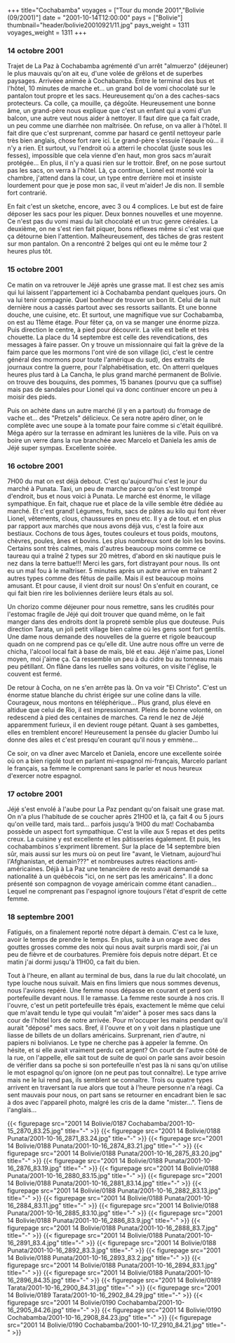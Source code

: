 +++
title="Cochabamba"
voyages = ["Tour du monde 2001","Bolivie (09/2001)"]
date = "2001-10-14T12:00:00"
pays = ["Bolivie"]
thumbnail="header/bolivie20010921/11.jpg"
pays_weight = 1311
voyages_weight = 1311
+++
### 14 octobre 2001

Trajet de La Paz à Cochabamba agrémenté d'un arrêt "almuerzo" (déjeuner) le 
plus mauvais qu'on ait eu, d'une volée de grêlons et de superbes paysages. Arrivéee 
animée à Cochabamba. Entre le terminal des bus et l'hôtel, 10 minutes de marche 
et... un grand bol de vomi chocolaté sur le pantalon tout propre et les sacs. 
Heureusement qu'on a des caches-sacs protecteurs. Ca colle, ça mouille, ça dégoûte. 
Heureusement une bonne âme, un grand-père nous explique que c'est un enfant 
qui a vomi d'un balcon, une autre veut nous aider à nettoyer. Il faut dire que 
ça fait crade, un peu comme une diarrhée non maîtrisée. On refuse, on va aller 
à l'hôtel. Il fait dire que c'est surprenant, comme par hasard ce gentil nettoyeur 
parle très bien anglais, chose fort rare ici. Le grand-père s'essuie l'épaule 
où... il n'y a rien. Et surtout, vu l'endroit où a atterri le chocolat (juste 
sous les fesses), impossible que cela vienne d'en haut, mon gros sacs m'aurait 
protégée... En plus, il n'y a quasi rien sur le trottoir. Bref, on ne pose surtout 
pas les sacs, on verra à l'hôtel. Là, ça continue, Lionel est monté voir la 
chambre, j'attend dans la cour, un type entre derrière moi et insiste lourdement 
pour que je pose mon sac, il veut m'aider! Je dis non. Il semble fort contrarié.

En fait c'est un sketche, encore, avec 3 ou 4 complices. Le but est de faire 
déposer les sacs pour les piquer. Deux bonnes nouvelles et une moyenne. Ce n'est 
pas du vomi masi du lait chocolaté et un truc genre céréales. La deuxième, on 
ne s'est rien fait piquer, bons réflexes même si c'est vrai que ça détourne 
bien l'attention. Malheureusement, des tâches de gras restent sur mon pantalon. 
On a rencontré 2 belges qui ont eu le même tour 2 heures plus tôt.

### 15 octobre 2001

Ce matin on va retrouver le Jéjé après une grasse mat. Il est chez ses amis 
qui lui laissent l'appartement ici à Cochabamba pendant quelques jours. On va 
lui tenir compagnie. Quel bonheur de trouver un bon lit. Celui de la nuit dernière 
nous a cassés partout avec ses ressorts saillants. Et une bonne douche, une 
cuisine, etc. Et surtout, une magnifique vue sur Cochabamba, on est au 11ème 
étage. Pour fêter ça, on va se manger une énorme pizza. Puis direction le centre, 
à pied pour découvrir. La ville est belle et très chouette. La place du 14 septembre 
est celle des revendications, des messages à faire passer. On y trouve un missionnaire 
qui fait la grève de la faim parce que les mormons l'ont viré de son village 
(ici, c'est le centre général des mormons pour toute l'amérique du sud), des 
extraits de journaux contre la guerre, pour l'alphabétisation, etc. On atterri 
quelques heures plus tard à La Cancha, le plus grand marché permanent de Bolivie. 
on trouve des bouquins, des pommes, 15 bananes (pourvu que ça suffise) mais 
pas de sandales pour Lionel qui va donc continuer encore un peu à moisir des 
pieds. 

Puis on achète dans un autre marché (il y en a partout) du fromage de vache 
et... des "Pretzels" délicieux. Ce sera notre apéro dîner, on le complète avec 
une soupe à la tomate pour faire comme si c'était équilibré. Méga apéro sur 
la terrasse en admirant les lunières de la ville. Puis on va boire un verre 
dans la rue branchée avec Marcelo et Daniela les amis de Jéjé super sympas. 
Excellente soirée.

### 16 octobre 2001

7H00 du mat on est déjà debout. C'est qu'aujourd'hui c'est le jour du marché 
à Punata. Taxi, un peu de marche parce qu'on s'est trompé d'endroit, bus et 
nous voici à Punata. Le marché est énorme, le village sympathique. En fait, 
chaque rue et place de la ville semble être dédiée au marché. Et c'est grand! 
Légumes, fruits, sacs de pâtes au kilo qui font rêver Lionel, vêtements, clous, 
chaussures en pneu etc. Il y a de tout. et en plus par rapport aux marchés que 
nous avons déjà vus, c'est la foire aux bestiaux. Cochons de tous âges, toutes 
couleurs et tous poids, moutons, chèvres, poules, ânes et bovins. Les plus nombreux 
sont de loin les bovins. Certains sont très calmes, mais d'autres beaucoup moins 
comme ce taureau qui a traîné 2 types sur 20 mètres, d'abord en ski nautique 
puis le nez dans la terre battue!!! Merci les gars, fort distrayant pour nous. 
Ils ont eu un mal fou à le maîtriser. 5 minutes après un autre arrive en traînant 
2 autres types comme des fêtus de paille. Mais il est beaucoup moins amusant. 
Et pour cause, il vient droit sur nous! On s'enfuit en courant, ce qui fait 
bien rire les boliviennes deriière leurs étals au sol.

Un chorizo comme déjeuner pour nous remettre, sans les crudités pour l'estomac 
fragile de Jéjé qui doit trouver que quand même, on le fait manger dans des 
endroits dont la propreté semble plus que douteuse. Puis direction Tarata, un 
joli petit village bien calme où les gens sont fort gentils. Une dame nous demande 
des nouvelles de la guerre et rigole beaucoup quadn on ne comprend pas ce qu'elle 
dit. Une autre nous offre un verre de chicha, l'alcool local fait à base de 
maïs, blé et eau. Jéjé n'aime pas, Lionel moyen, moi j'aime ça. Ca ressemble 
un peu à du cidre bu au tonneau mais peu pétillant. On flâne dans les ruelles 
sans voitures, on visite l'église, le couvent est fermé. 

De retour à Cocha, on ne s'en arrête pas là. On va voir "El Christo". C'est 
un énorme statue blanche du christ érigée sur une coline dans la ville. Courageux, 
nous montons en téléphérique... Plus grand, plus élevé en altidue que celui 
de Rio, il est impressionnant. Pleins de bonne volonté, on redescend à pied 
des centaines de marches. Ca rend le nez de Jéjé apparemment furieux, il en 
devient rouge pétant. Quant à ses gambettes, elles en tremblent encore! Heureusement 
la pensée du glacier Dumbo lui donne des ailes et c'est presqu'en courant qu'il 
nous y emmène... 

Ce soir, on va dîner avec Marcelo et Daniela, encore une excellente soirée 
où on a bien rigolé tout en parlant mi-espagnol mi-français, Marcelo parlant 
le français, sa femme le comprenant sans le parler et nous heureux d'exercer 
notre espagnol. 

### 17 octobre 2001

Jéjé s'est envolé à l'aube pour La Paz pendant qu'on faisait une grase mat. 
On n'a plus l'habitude de se coucher après 21H00 et là, ça fait 4 ou 5 jours 
qu'on veille tard, mais tard... parfois jusqu'à 1H00 du mat! Cochabamba possède 
un aspect fort sympathique. C'est la ville aux 5 repas et des petits creux. 
La cuisine y est excellente et les pâtisseries également. Et puis, les cochabambinos 
s'expriment librement. Sur la place de 14 septembre bien sûr, mais aussi sur 
les murs où on peut lire "avant, le Vietnam, aujourd'hui l'Afghanistan, et demain???" 
et nombreuses autres réactions anti-américaines. Déjà à La Paz une tenancière 
de resto avait demandé sa nationalité à un québécois "ici, on ne sert pas les 
américains". Il a donc présenté son compagnon de voyage américain comme étant 
canadien... Lequel ne comprenant pas l'espagnol ignore toujours l'état d'esprit 
de cette femme.

### 18 septembre 2001

Fatigués, on a finalement reporté notre départ à demain. C'est ca le luxe, 
avoir le temps de prendre le temps. En plus, suite à un orage avec des gouttes 
grosses comme des noix qui nous avait surpris mardi soir, j'ai un peu de fièvre 
et de courbatures. Première fois depuis notre départ. Et ce matin j'ai dormi 
jusqu'à 11H00, ca fait du bien. 

Tout à l'heure, en allant au terminal de bus, dans la rue du lait chocolaté, 
un type louche nous suivait. Mais en fins limiers que nous sommes devenus, nous 
l'avions repéré. Une femme nous dépasse en courant et perd son portefeuille 
devant nous. Il le ramasse. La femme reste sourde à nos cris. Il l'ouvre, c'est 
un petit portefeuille très épais, exactement le même que celui que m'avait tendu 
le type qui voulait "m'aider" à poser mes sacs dans la cour de l'hôtel lors 
de notre arrivée. Pour m'occuper les mains pendant qu'il aurait "déposé" mes 
sacs. Bref, il l'ouvre et on y voit dans n plastique une liasse de billets de 
un dollars américains. Surprenant, rien d'autre, ni papiers ni bolivianos. Le 
type ne cherche pas à appeler la femme. On hésite, et si elle avait vraiment 
perdu cet argent? On court de l'autre côté de la rue, on l'appelle, elle sait 
tout de suite de quoi on parle sans avoir besoin de vérifier dans sa poche si 
son portefeuille n'est pas là ni sans qu'on utilise le mot espagnol qu'on ignore 
(on ne peut pas tout connaître). Le type arrive mais ne le lui rend pas, ils 
semblent se connaître. Trois ou quatre types arrivent en traversant la rue alors 
que tout à l'heure personne n'a réagi. Ca sent mauvais pour nous, on part sans 
se retourner en encadrant bien le sac à dos avec l'appareil photo, malgré les 
cris de la dame "mister...". Tiens de l'anglais... 


<div id="TOTO">{{< figurepage src="2001 14 Bolivie/0187 Cochabamba/2001-10-15_2870_83.25.jpg" title="-"  >}}
{{< figurepage src="2001 14 Bolivie/0188 Punata/2001-10-16_2871_83.24.jpg" title="-"  >}}
{{< figurepage src="2001 14 Bolivie/0188 Punata/2001-10-16_2874_83.21.jpg" title="-"  >}}
{{< figurepage src="2001 14 Bolivie/0188 Punata/2001-10-16_2875_83.20.jpg" title="-"  >}}
{{< figurepage src="2001 14 Bolivie/0188 Punata/2001-10-16_2876_83.19.jpg" title="-"  >}}
{{< figurepage src="2001 14 Bolivie/0188 Punata/2001-10-16_2880_83.15.jpg" title="-"  >}}
{{< figurepage src="2001 14 Bolivie/0188 Punata/2001-10-16_2881_83.14.jpg" title="-"  >}}
{{< figurepage src="2001 14 Bolivie/0188 Punata/2001-10-16_2882_83.13.jpg" title="-"  >}}
{{< figurepage src="2001 14 Bolivie/0188 Punata/2001-10-16_2884_83.11.jpg" title="-"  >}}
{{< figurepage src="2001 14 Bolivie/0188 Punata/2001-10-16_2885_83.10.jpg" title="-"  >}}
{{< figurepage src="2001 14 Bolivie/0188 Punata/2001-10-16_2886_83.9.jpg" title="-"  >}}
{{< figurepage src="2001 14 Bolivie/0188 Punata/2001-10-16_2888_83.7.jpg" title="-"  >}}
{{< figurepage src="2001 14 Bolivie/0188 Punata/2001-10-16_2891_83.4.jpg" title="-"  >}}
{{< figurepage src="2001 14 Bolivie/0188 Punata/2001-10-16_2892_83.3.jpg" title="-"  >}}
{{< figurepage src="2001 14 Bolivie/0188 Punata/2001-10-16_2893_83.2.jpg" title="-"  >}}
{{< figurepage src="2001 14 Bolivie/0188 Punata/2001-10-16_2894_83.1.jpg" title="-"  >}}
{{< figurepage src="2001 14 Bolivie/0188 Punata/2001-10-16_2896_84.35.jpg" title="-"  >}}
{{< figurepage src="2001 14 Bolivie/0189 Tarata/2001-10-16_2900_84.31.jpg" title="-"  >}}
{{< figurepage src="2001 14 Bolivie/0189 Tarata/2001-10-16_2902_84.29.jpg" title="-"  >}}
{{< figurepage src="2001 14 Bolivie/0190 Cochabamba/2001-10-16_2905_84.26.jpg" title="-"  >}}
{{< figurepage src="2001 14 Bolivie/0190 Cochabamba/2001-10-16_2908_84.23.jpg" title="-"  >}}
{{< figurepage src="2001 14 Bolivie/0190 Cochabamba/2001-10-17_2910_84.21.jpg" title="-"  >}}
</DIV>

